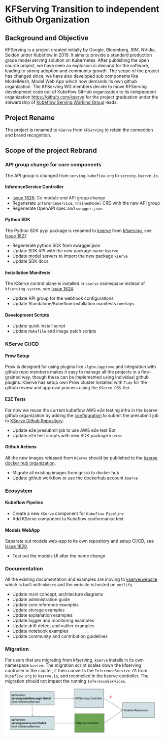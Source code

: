 # KFServing Transition to independent Github Organization

## Background and Objective
KFServing is a project created initially by Google, Bloomberg, IBM, NVidia, Seldon under Kubeflow in 2019. It aims to provide a standard production grade model serving solution on Kubernetes.
After publishing the open source project, we have seen an explosion in demand for the software, leading to strong adoption and community growth. The scope of the project has changed since, we have also developed sub components
like ModelMesh, Model Web App which now demands its own github organization.
The KFServing WG members decide to move KFServing development code out of Kubeflow GitHub organization to its independent organization https://github.com/kserve for the project graduation under
the stewardship of [Kubeflow Serving Working Group](https://github.com/kubeflow/community/blob/master/wg-serving/README.md) leads.

## Project Rename
The project is renamed to `KServe` from `KFServing` to retain the connection and brand recognition.

## Scope of the project Rebrand

### API group change for core components
The API group is changed from `serving.kubeflow.org`  to `serving.kserve.io`.

#### InferenceService Controller
- [Issue 1826:](https://github.com/kserve/kserve/issues/1826) Go module and API group change
- Regenerate `InferenceService`, `TrainedModel` CRD with the new API group
- Regenerate OpenAPI spec and `swagger.json`

#### Python SDK
The Python SDK pypi package is renamed to [kserve](https://pypi.org/project/kserve/) from [kfserving](https://pypi.org/project/kfserving/),
see [Issue 1827](https://github.com/kserve/kserve/issues/1827).

- Regenerate python SDK from swagger.json
- Update SDK API with the new package name `kserve`
- Update model servers to import the new package `kserve`
- Update SDK docs

#### Installation Manifests
The KServe control plane is installed in `kserve` namespace instead of `kfserving-system`, see [Issue 1824](https://github.com/kserve/kserve/issues/1824).

- Update API group for the webhook configurations
- Update Standalone/Kubeflow installation manifests overlays

#### Development Scripts
- Update quick install script
- Update `Makefile` and image patch scripts

### KServe CI/CD

#### Prow Setup
Prow is designed for using plugins like `/lgtm` `/approve` and integration with github repo members makes it easy to manage all the projects in a fine-grained way,
though these can be implemented using individual github plugins. KServe has setup own Prow cluster installed with `Tide` for the github review and approval process using the
`KServe OSS Bot`.

#### E2E Tests
For now we reuse the current kubeflow AWS e2e testing infra in the kserve github organization by adding the [configuration](https://github.com/kubeflow/testing/blob/master/aws/GitOps/clusters/optional-test-infra-prow/namespaces/prow/config.yaml#L124)
to submit the presubmit job to [KServe Github Repository](https://github.com/kserve/kserve/).

- Update e2e presubmit job to use AWS e2e test Bot 
- Update e2e test scripts with new SDK package `kserve`

#### Github Actions
All the new images released from `KServe` should be published to the [kserve docker hub organization](https://hub.docker.com/u/kserve).

- Migrate all existing images from gcr.io to docker hub
- Update github workflow to use the dockerhub account `kserve`

### Ecosystem

#### Kubeflow Pipeline
- Create a new `KServe` component for `Kubeflow Pipeline`
- Add KServe component to Kubeflow conformance test

#### Models WebApp
Separate out models web-app to its own repository and setup CI/CD, see [issue 1820](https://github.com/kserve/kserve/issues/1820). 
-  Test out the models UI after the name change

### Documentation
All the existing documentation and examples are moving to [kserve/website](https://github.com/kserve/website) which is built with `mkdocs` and the website is hosted on `netlify`.

- Update main concept, architecture diagrams
- Update administration guide
- Update core inference examples
- Update storage examples
- Update explanation examples
- Update logger and monitoring examples
- Update drift detect and outlier examples
- Update notebook examples 
- Update community and contribution guidelines


### Migration
For users that are migrating from kfserving, `kserve` installs in its own namespace `kserve`.
The migration script scales down the kfserving controller in the cluster, it then converts the `InferenceService CR` from `kubeflow.org` to `kserve.io`, and reconciled in the kserve controller.
The migration should not impact the running `InferenceServices`.

![Migration Process](diagrams/kfserving_migration.png)

